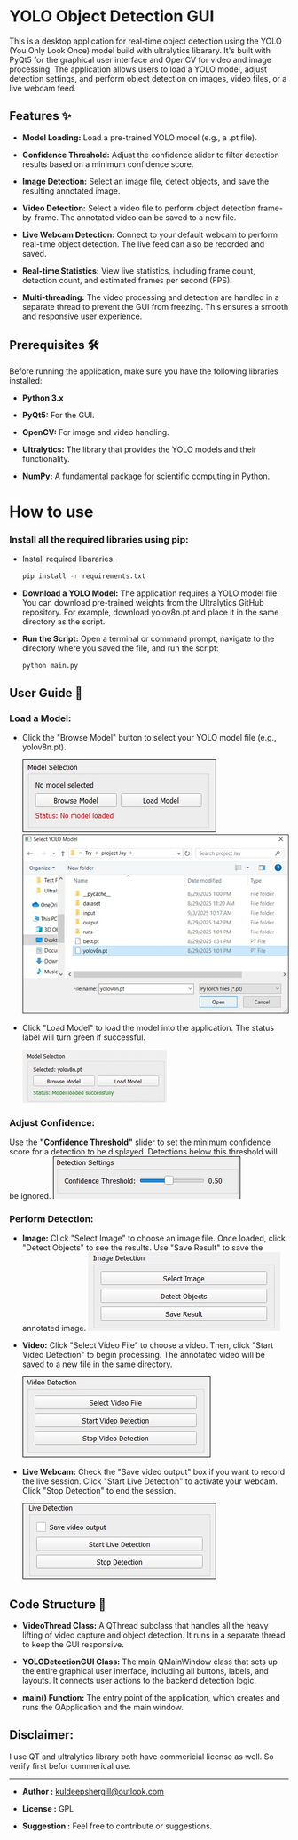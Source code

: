 # YOLO Object Detection GUI
This is a desktop application for real-time object detection using the YOLO (You Only Look Once) model build with ultralytics libarary. It's built with PyQt5 for the graphical user interface and OpenCV for video and image processing. The application allows users to load a YOLO model, adjust detection settings, and perform object detection on images, video files, or a live webcam feed.

## Features ✨
- **Model Loading:** Load a pre-trained YOLO model (e.g., a .pt file).

- **Confidence Threshold:** Adjust the confidence slider to filter detection results based on a minimum confidence score.

- **Image Detection:** Select an image file, detect objects, and save the resulting annotated image.

- **Video Detection:** Select a video file to perform object detection frame-by-frame. The annotated video can be saved to a new file.

- **Live Webcam Detection:** Connect to your default webcam to perform real-time object detection. The live feed can also be recorded and saved.

- **Real-time Statistics:** View live statistics, including frame count, detection count, and estimated frames per second (FPS).

- **Multi-threading:** The video processing and detection are handled in a separate thread to prevent the GUI from freezing. This ensures a smooth and responsive user experience.

## Prerequisites 🛠️
Before running the application, make sure you have the following libraries installed:

- **Python 3.x**

- **PyQt5:** For the GUI.

- **OpenCV:** For image and video handling.

- **Ultralytics:** The library that provides the YOLO models and their functionality.

- **NumPy:** A fundamental package for scientific computing in Python.


# How to use 

### Install all the required libraries using pip:
- Install required libararies.
    ```Bash
    pip install -r requirements.txt
    ```

- **Download a YOLO Model:** The application requires a YOLO model file. You can download pre-trained weights from the Ultralytics GitHub repository. For example, download yolov8n.pt and place it in the same directory as the script.

- **Run the Script:** Open a terminal or command prompt, navigate to the directory where you saved the file, and run the script:

    ```Bash
    python main.py
    ```

## User Guide 🚀
### Load a Model:

- Click the "Browse Model" button to select your YOLO model file (e.g., yolov8n.pt).


    ![](assests/model_selection.jpg)
    ![](assests/model_selection2.jpg)
- Click "Load Model" to load the model into the application. The status label will turn green if successful.



    ![](assests/load_model.jpg)

### Adjust Confidence:

Use the **"Confidence Threshold"** slider to set the minimum confidence score for a detection to be displayed. Detections below this threshold will be ignored.
    ![](assests/confidence.jpg)

### Perform Detection:

- **Image:** Click "Select Image" to choose an image file. Once loaded, click "Detect Objects" to see the results. Use "Save Result" to save the annotated image.
![](assests/image_Detection.jpg)

- **Video:** Click "Select Video File" to choose a video. Then, click "Start Video Detection" to begin processing. The annotated video will be saved to a new file in the same directory.



    ![](assests/video_detection.jpg)

- **Live Webcam:** Check the "Save video output" box if you want to record the live session. Click "Start Live Detection" to activate your webcam. Click "Stop Detection" to end the session.


  ![](assests/live_detection.jpg)

## Code Structure 📂
- **VideoThread Class:** A QThread subclass that handles all the heavy lifting of video capture and object detection. It runs in a separate thread to keep the GUI responsive.

- **YOLODetectionGUI Class:** The main QMainWindow class that sets up the entire graphical user interface, including all buttons, labels, and layouts. It connects user actions to the backend detection logic.

- **main() Function:** The entry point of the application, which creates and runs the QApplication and the main window.


## Disclaimer:
I use QT and ultralytics library both have commericial license as well. So verify first befor commerical use. 


---
- **Author :** kuldeepshergill@outlook.com
- **License :** GPL 

- **Suggestion :** Feel free to contribute or suggestions.  
